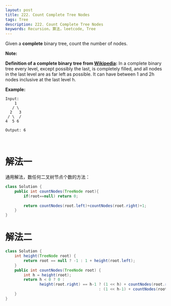 ```yaml
---
layout: post
title: 222. Count Complete Tree Nodes
tags: Tree
description: 222. Count Complete Tree Nodes
keywords: Recursion，算法，leetcode, Tree
---
```


Given a **complete** binary tree, count the number of nodes.

**Note:**

**Definition of a complete binary tree from [Wikipedia](http://en.wikipedia.org/wiki/Binary_tree#Types_of_binary_trees):**
In a complete binary tree every level, except possibly the last, is completely filled, and all nodes in the last level are as far left as possible. It can have between 1 and 2h nodes inclusive at the last level h.

**Example:**

```
Input: 
    1
   / \
  2   3
 / \  /
4  5 6

Output: 6
```

<br/>

# 解法一

通用解法，数任何二叉树节点个数的方法：

```java
class Solution {
    public int countNodes(TreeNode root){
        if(root==null) return 0;
        
        return countNodes(root.left)+countNodes(root.right)+1;
    }
}
```

# 解法二

```java
class Solution {
    int height(TreeNode root) {
        return root == null ? -1 : 1 + height(root.left);
    }
    public int countNodes(TreeNode root) {
        int h = height(root);
        return h < 0 ? 0 :
               height(root.right) == h-1 ? (1 << h) + countNodes(root.right)
                                         : (1 << h-1) + countNodes(root.left);
    }
}
```